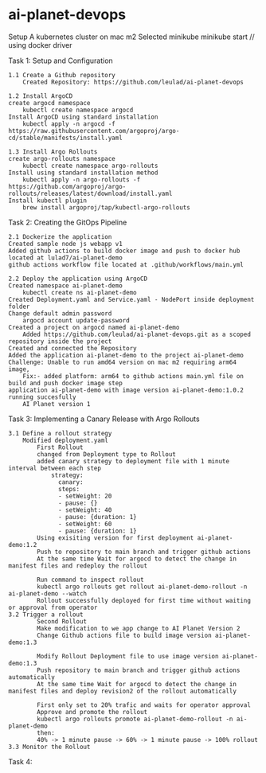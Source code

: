 # ai-planet-devops

Setup A kubernetes cluster on mac m2 
Selected minikube
minikube start // using docker driver

Task 1: Setup and Configuration

    1.1 Create a Github repository
        Created Repository: https://github.com/leulad/ai-planet-devops

    1.2 Install ArgoCD
    create argocd namespace
        kubectl create namespace argocd
    Install ArgoCD using standard installation
        kubectl apply -n argocd -f https://raw.githubusercontent.com/argoproj/argo-cd/stable/manifests/install.yaml

    1.3 Install Argo Rollouts
    create argo-rollouts namespace
        kubectl create namespace argo-rollouts
    Install using standard installation method
        kubectl apply -n argo-rollouts -f https://github.com/argoproj/argo-rollouts/releases/latest/download/install.yaml
    Install kubectl plugin
        brew install argoproj/tap/kubectl-argo-rollouts

Task 2: Creating the GitOps Pipeline

    2.1 Dockerize the application
    Created sample node js webapp v1
    Added github actions to build docker image and push to docker hub located at lulad7/ai-planet-demo
    github actions workflow file located at .github/workflows/main.yml

    2.2 Deploy the application using ArgoCD
    Created namespace ai-planet-demo 
        kubectl create ns ai-planet-demo
    Created Deployment.yaml and Service.yaml - NodePort inside deployment folder
    Change default admin password    
        argocd account update-password
    Created a project on argocd named ai-planet-demo
        Added https://github.com/leulad/ai-planet-devops.git as a scoped repository inside the project
    Created and connected the Repository 
    Added the application ai-planet-demo to the project ai-planet-demo
    Challenge: Unable to run amd64 version on mac m2 requiring arm64 image,
        Fix:- added platform: arm64 to github actions main.yml file on build and push docker image step
    application ai-planet-demo with image version ai-planet-demo:1.0.2 running succesfully 
        AI Planet version 1

Task 3: Implementing a Canary Release with Argo Rollouts
    
    3.1 Define a rollout strategy
        Modified deployment.yaml
            First Rollout
            changed from Deployment type to Rollout
            added canary strategy to deployment file with 1 minute interval between each step
                strategy:
                  canary:
                  steps:
                  - setWeight: 20
                  - pause: {}
                  - setWeight: 40
                  - pause: {duration: 1}
                  - setWeight: 60
                  - pause: {duration: 1}
            Using exisiting version for first deployment ai-planet-demo:1.2
            Push to repository to main branch and trigger github actions 
            At the same time Wait for argocd to detect the change in manifest files and redeploy the rollout

            Run command to inspect rollout
            kubectl argo rollouts get rollout ai-planet-demo-rollout -n ai-planet-demo --watch
            Rollout successfully deployed for first time without waiting or approval from operator
    3.2 Trigger a rollout
            Second Rollout
            Make modification to we app change to AI Planet Version 2
            Change Github actions file to build image version ai-planet-demo:1.3

            Modify Rollout Deployment file to use image version ai-planet-demo:1.3
            Push repository to main branch and trigger github actions automatically 
            At the same time Wait for argocd to detect the change in manifest files and deploy revision2 of the rollout automatically

            First only set to 20% trafic and waits for operator approval
            Approve and promote the rollout 
            kubectl argo rollouts promote ai-planet-demo-rollout -n ai-planet-demo 
            then:
            40% -> 1 minute pause -> 60% -> 1 minute pause -> 100% rollout
    3.3 Monitor the Rollout
        


Task 4:
